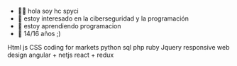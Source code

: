 - ✌🏽 hola soy hc spyci
- 👀 estoy interesado en la ciberseguridad y la programación
- 🌱 estoy aprendiendo programacion
- 🍾 14/16 años ;)

Html js CSS coding for markets python sql php ruby 
Jquery responsive web design angular + netjs react + redux

